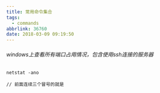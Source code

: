 ```yaml
---
title: 常用命令集合
tags:
  - commands
abbrlink: 36760
date: 2018-03-09 09:19:50
---
```

###### windows上查看所有端口占用情况，包含使用ssh连接的服务器
```
netstat -ano

// 前面连续三个冒号的就是
```
